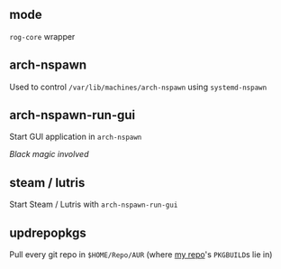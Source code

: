 ## mode

`rog-core` wrapper

## arch-nspawn

Used to control `/var/lib/machines/arch-nspawn` using `systemd-nspawn`

## arch-nspawn-run-gui

Start GUI application in `arch-nspawn`

*Black magic involved*

## steam / lutris

Start Steam / Lutris with `arch-nspawn-run-gui`

## updrepopkgs

Pull every git repo in `$HOME/Repo/AUR` (where [my repo](https://repo.yhndnzj.com)'s `PKGBUILD`s lie in)
